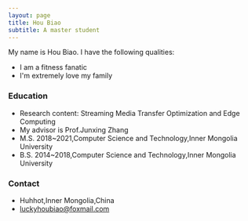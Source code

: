 ```yaml
---
layout: page
title: Hou Biao
subtitle: A master student
---
```


My name is Hou Biao. I have the following qualities:

- I am a fitness fanatic
- I'm extremely love my family

### Education

- Research content: Streaming Media Transfer Optimization and Edge Computing
- My advisor is Prof.Junxing Zhang
- M.S. 2018~2021,Computer Science and Technology,Inner Mongolia University 
- B.S. 2014~2018,Computer Science and Technology,Inner Mongolia University

### Contact

- Huhhot,Inner Mongolia,China
- luckyhoubiao@foxmail.com
